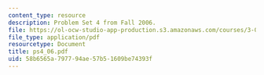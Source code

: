```yaml
---
content_type: resource
description: Problem Set 4 from Fall 2006.
file: https://ol-ocw-studio-app-production.s3.amazonaws.com/courses/3-032-mechanical-behavior-of-materials-fall-2007/58b6565a797794ae57b51609be74393f_ps4_06.pdf
file_type: application/pdf
resourcetype: Document
title: ps4_06.pdf
uid: 58b6565a-7977-94ae-57b5-1609be74393f
---
```

